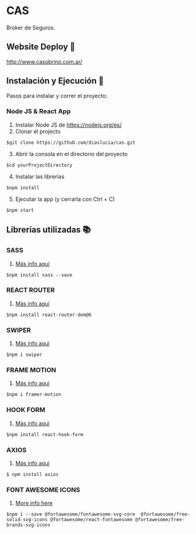 # CAS

Broker de Seguros.

## Website Deploy 🏁

http://www.casobrino.com.ar/

## Instalación y Ejecución 🚀

Pasos para instalar y correr el proyecto:

### Node JS & React App

1. Instalar Node JS de https://nodejs.org/es/
2. Clonar el projecto
```
$git clone https://github.com/diaslucia/cas.git
```
3. Abrir la consola en el directorio del proyecto
```
$cd yourProjectDirectory
```
4. Instalar las librerías
```
$npm install
```
5. Ejecutar la app (y cerrarla con Ctrl + C)
```
$npm start
```

## Librerías utilizadas 📚

### SASS

1. [Más info aquí](https://create-react-app.dev/docs/adding-a-sass-stylesheet/)
```
$npm install sass --save
```

### REACT ROUTER

1. [Más info aquí](https://v5.reactrouter.com/web/guides/quick-start)
```
$npm install react-router-dom@6
```
### SWIPER

1. [Más info aquí](https://swiperjs.com/react)
```
$npm i swiper
```
### FRAME MOTION    

1. [Más info aquí](https://www.npmjs.com/package/framer-motion)
```
$npm i framer-motion
```
### HOOK FORM  

1. [Más info aquí](https://react-hook-form.com/get-started/)
```
$npm install react-hook-form
```
### AXIOS

1. [Más info aquí](https://axios-http.com/docs/intro)
```
$ npm install axios
```
### FONT AWESOME ICONS

1. [More info here](https://fontawesome.com/icons)
```
$npm i --save @fortawesome/fontawesome-svg-core  @fortawesome/free-solid-svg-icons @fortawesome/react-fontawesome @fortawesome/free-brands-svg-icons
```
